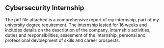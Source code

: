 <h2>Cybersecurity Internship</h2>

<p>The pdf file attached is a comprehensive report of my internship, part of my university degree requirement. The internship lasted for 16 weeks and includes details on 
the description of the company, internship activities, duties and responsibilities, assesment of the internship, personal and professional devolepment of skills 
and career prospects.</p>

